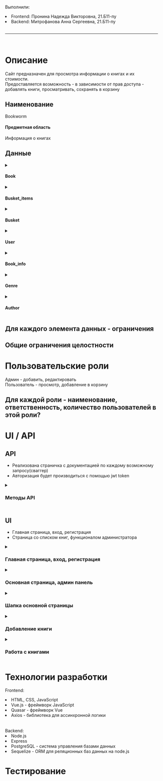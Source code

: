 Выполнили:

<li>Frontend: Пронина Надежда Викторовна, 21.Б11-пу</li>
<li>Backend: Митрофанова Анна Сергеевна, 21.Б11-пу</li>
<br>
<hr>
<br>

# Описание

Сайт предназначен для просмотра информации о книгах и их стоимости.<br> Предоставляется возможность - в зависимости от прав доступа - добавлять книги, просматривать, сохранять в корзину <br>

## Наименование

Bookworm

<h4>Предметная область</h4> 
Информация о книгах <br>
<h2>Данные</h2>

<details> 
  
<summary> <h4>Book</h4> </summary>

|  Название |  Тип   | Ограничение     |
| --------: | :----: | :-------------- |
|        id | int64  | not null, >0    |
|      name | string | not null, len>0 |
| author_id | int64  | >0, not null    |
|     price | float  | >=0, not null   |
|  genre_id | int64  | >0, not null    |

</details>

<details> 
  
<summary> <h4>Busket_items</h4> </summary>

|  Название |  Тип  | Ограничение  |
| --------: | :---: | :----------- |
|        id | int64 | not null, >0 |
| author_id | int64 | >0, not null |
| backet_id | int64 | >0, not null |

</details>

<details> 
  
<summary> <h4>Busket</h4> </summary>

| Название |  Тип  | Ограничение  |
| -------: | :---: | :----------- |
|       id | int64 | not null, >0 |
|  user_id | int64 | >0, not null |

</details>

<details> 
  
<summary> <h4>User</h4> </summary>

| Название |  Тип   | Ограничение       |
| -------: | :----: | :---------------- |
|       id | int64  | not null, >0      |
|    email | string | len > 0, not null |
| password | string | len > 0, not null |
|     role | string | len > 0, not null |

</details>

<details> 
  
<summary> <h4>Book_info</h4> </summary>

| Название |     Тип     | Ограничение       |
| -------: | :---------: | :---------------- |
|       id |    int64    | not null, >0      |
|  book_id |    int64    | >0, not null      |
|    title |   string    | len > 0, not null |
|    email | description | len > 0, not null |

</details>

<details> 
  
<summary> <h4>Genre</h4> </summary>

| Название |  Тип   | Ограничение       |
| -------: | :----: | :---------------- |
|       id | int64  | not null, >0      |
|     name | string | len > 0, not null |

</details>

<details> 
  
<summary> <h4>Author</h4> </summary>

| Название |  Тип   | Ограничение       |
| -------: | :----: | :---------------- |
|       id | int64  | not null, >0      |
|     name | string | len > 0, not null |

</details>

## Для каждого элемента данных - ограничения

## Общие ограничения целостности

# Пользовательские роли

Админ - добавить, редактировать <br>
Пользователь - просмотр, добавление в корзину

## Для каждой роли - наименование, ответственность, количество пользователей в этой роли?

# UI / API

## API

- Реализована страничка с документацией по каждому возможному запросу(сваггер)
- Авторизация будет производиться с помощью jwt token
<details><summary> <h3>Методы API<h3></summary>
<p>

* Документация API с использованием Swagger JSDoc
* подробная информация в файле server/swagger.json или по адресу http://localhost:5000/api-docs/#/

1. Admin - Admin operations

- POST, /api/admin/assignRole, Assign a role to a user

2. Authors - Author management

- POST, /api/author, Create a new author

- GET, /api/author, Get all authors

3. Books - Book management

- POST, /api/book, Create a new book
- GET, /api/book, Get all books
- GET, /api/book/{id}, Get a book by ID
- DELETE, /api/book/{id}, Delete a book by ID
- PUT, /api/book/{id}, Edit a book by ID

4. Genres - Genre management

- POST, /api/genre, Create a new genre
- GET, /api/genre, Get all genres

5. Root - Root endpoint

- GET / Get information about the API

6. Users - User management

- POST, /api/user/registration, Register a new user
- POST, /api/user/login, Login to the system
- GET, /api/user/auth, Check if the user is authenticated
</p></details>

## UI

- Главная страница, вход, регистрация
- Страница со списком книг, функционалом администратора

<details>
<summary> <h3>Главная страница, вход, регистрация</h3></summary>
Главная страница представляет из себя ознакомительную информацию о функциональных возможностях пользователя. Присутсвуют большая кнопка регистрации и в шапке страницы кнопка входа.<br>
Страницы входа и регистрации имеют поля ввода почты и пароля. 
</details>

<details>
<summary> <h3>Основная страница, админ панель</h3></summary>
Основная страница - это таблица книг, которая может быть представлена в 2х вариантах. Как таблица и как карточки. 
<br>Администратор может давать роль админа пользователям, добавлять жанры и авторов.<br>
Обычный пользователь может добавлять книги, а админ может их еще редактировать и удалять.
</details>

<details>
<summary> <h3>Шапка основной страницы</h3></summary>
Слева вверху отображается роль пользователя -  USER или ADMIN. В правой части имеются 2 кнопки - "Мое избранное" и "Выход". При выходе, заканчивается сессия пользователя. При выборе "Мое избранное" происходит переход на новую страницу. 
</details>

<details>
<summary> <h3>Добавление книги</h3></summary>
Форма добавления книги появляется при нажатии на кнопку "добавить книгу". Представляет из себя поля ввода названия, описания и цены. А также имеются выпадающие списки авторов и жанров. 
</details>

<details>
<summary> <h3>Работа с книгами</h3></summary>
Пользователь может нажать на строку в таблице и появится выбор "посмотреть подробнее" и "добавить в избранное". Если выбрать первое, появится подробная информация о данной книге, включая ее описание.
<br>Выбрав второй вариант, пользователь добавляет книгу в список своих избранных книг. В шапке страницы находится кнопка "Мое избранное", при переходе на которую вы увидите также табличку с любимыми книгами.
</details>

# Технологии разработки

Frontend:

<li>HTML, CSS, JavaScript</li>
<li>Vue.js - фреймворк JavaScript </li>
<li>Quasar - фреймворк Vue </li> 
<li>Axios - библиотека для ассинхронной логики </li>
<br>
<br>
Backend:
<li>Node.js</li>
<li>Express</li>
<li>PostgreSQL - система управления базами данных</li>
<li>Sequelize - ORM для реляционных баз данных на node.js</li>

# Тестирование
